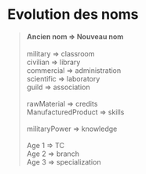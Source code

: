 # Evolution des noms


> #### Ancien nom => Nouveau nom
>
> military => classroom </br>
> civilian => library </br>
> commercial => administration </br>
> scientific => laboratory </br>
> guild => association </br>
> </br>
> rawMaterial => credits </br>
> ManufacturedProduct => skills </br>
>  </br>
> militaryPower => knowledge </br>
> </br>
> Age 1 => TC </br>
> Age 2 => branch </br>
> Age 3 => specialization </br>

</br>
